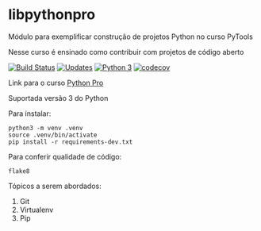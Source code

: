 # libpythonpro
Módulo para exemplificar construção de projetos Python no curso PyTools

Nesse curso é ensinado como contribuir com projetos de código aberto

[![Build Status](https://travis-ci.org/rafaelhfreitas/libpythonpro.svg?branch=master)](https://travis-ci.org/rafaelhfreitas/libpythonpro)
[![Updates](https://pyup.io/repos/github/rafaelhfreitas/libpythonpro/shield.svg)](https://pyup.io/repos/github/rafaelhfreitas/libpythonpro/)
[![Python 3](https://pyup.io/repos/github/rafaelhfreitas/libpythonpro/python-3-shield.svg)](https://pyup.io/repos/github/rafaelhfreitas/libpythonpro/)
[![codecov](https://codecov.io/gh/rafaelhfreitas/libpythonpro/branch/master/graph/badge.svg)](https://codecov.io/gh/rafaelhfreitas/libpythonpro)


Link para o curso [Python Pro](https://wwww.python.pro.br)

Suportada versão 3 do Python

Para instalar:

```console
python3 -m venv .venv
source .venv/bin/activate
pip install -r requirements-dev.txt
```

Para conferir qualidade de código:
```console
flake8
```

Tópicos a serem abordados:
  1. Git
  2. Virtualenv
  3. Pip



